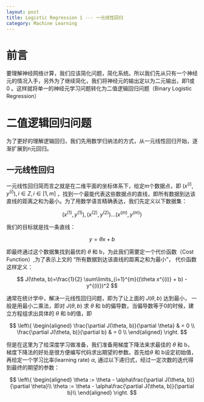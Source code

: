```yaml
---
layout: post
title: Logistic Regression 1 --- 一元线性回归
category: Machine Learning
---
```


# 前言

要理解神经网络计算，我们应该简化问题，简化系统。所以我们先从只有一个神经元的情况入手，另外为了继续简化，我们将神经元的输出定以为二元输出，即1或0 。这样就将单一的神经元学习问题转化为二值逻辑回归问题（Binary Logistic Regression）

# 二值逻辑回归问题

为了更好的理解逻辑回归，我们先用数学归纳法的方式，从一元线性回归开始，逐渐扩展到n元回归。

## 一元线性回归

一元线性回归简而言之就是在二维平面的坐标体系下，给定m个数据点，即 $(x^{(i)}, y^{(i)}), i \in Z, i \in [1,m]$ ，找到一个最能代表这些数据点的直线，即所有数据到达该直线的距离之和为最小。为了用数学语言精确表达，我们先定义以下数据集：

$$
(x^{(1)}, y^{(1)}), (x^{(2)}, y^{(2)}) ... (x^{(m)}, y^{(m)})
$$

我们的目标就是找一条直线：

$$
y=\theta x + b
$$

即最终通过这个数据集找到最优的 $\theta$ 和 b，为此我们需要定一个代价函数（Cost Function）,为了表示上文的 “所有数据到达该直线的距离之和为最小”， 代价函数这样定义：

$$
J(\theta, b)=\frac{1}{2} \sum\limits_{i=1}^{m}((\theta x^{(i)} + b) - y^{(i)})^2
$$

通常在统计学中，解决一元线性回归问题，即为了让上面的  $J(\theta, b)$ 达到最小， 一般是用最小二乘法，即对 $J(\theta, b)$ 求 $\theta$ 和 b的偏导数，当偏导数等于0的时候，建立方程组求出具体的 $\theta$ 和 b的值，即

$$ \left\{
\begin{aligned}
\frac{\partial J(\theta, b)}{\partial \theta} & = 0 \\
\frac{\partial J(\theta, b)}{\partial b} & = 0 \\
\end{aligned}
\right.
$$

但是在这里为了给深度学习做准备，我们准备用梯度下降法来求最佳的 $\theta$ 和 b，梯度下降法的好处是很方便编写代码求出期望的参数。首先给$\theta$ 和 b设定初始值，再给定一个学习比率(learning rate) $\alpha$, 通过以下递归式，经过一定次数的迭代得到最终的期望的参数：

$$ \left\{
\begin{aligned}
\theta := \theta - \alpha\frac{\partial J(\theta, b)}{\partial \theta}\\
\theta := \theta - \alpha\frac{\partial J(\theta, b)}{\partial b}\\
\end{aligned}
\right.
$$